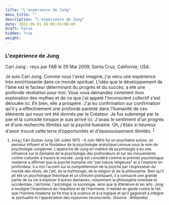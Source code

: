 ```yaml
---
title: "L'expérience de Jung"
menu_title: ""
description: "L'expérience de Jung"
date: 2022-06-01 06:00:01+00:49
draft: False
hidden: True
weight:
---
```

### L'expérience de Jung

Carl Jung - reçu par FAB le 29 Mai 2009, Santa Cruz, Californie, USA.

Je suis Carl Jung.
Comme vous l'avez imaginé, j'ai vécu une expérience très enrichissante dans ce monde spirituel. L'idée que le développement de l'âme est le facteur déterminant du progrès et du succès, a été une profonde révélation pour moi.
Vous vous demandez comment mon exploration des mythes et de ce que j'ai appelé l'inconscient collectif s'est déroulée ici.
Eh bien, elle a prospéré. J'ai eu confirmation sur confirmation qu'il y a effectivement une profonde parenté dans l'humanité de ces éléments qui nous ont été donnés par le Créateur.
Je fus submergé par la joie et la curiosité lorsque je suis arrivé ici. J'avais le sentiment d'un progrès et d'une recherche illimités sur la psyché humaine. Oh, j'étais si heureux d'avoir trouvé cette terre d'opportunités et d'épanouissement illimités.
<sup id="a1">[1](#f1)</sup>
<small>
1. <large id="f1"> xxx[↩](#a1)
Carl Gustav Jung (26 Juillet 1875 - 6 Juin 1961) fut un psychiatre suisse, un penseur influent et le fondateur de la psychologie analytique connue sous le 
nom de psychologie Jungienne. L'approche de Jung en matière de psychologie a eu une influence sur le domaine de la psychologie des profondeurs et sur les mouvements contre-culturels à travers le monde. Jung est considéré comme le premier psychologue moderne à affirmer que la psyché humaine est "par nature religieuse" et à l'explorer en profondeur. Il a mis l'accent sur la compréhension de la psyché par l'exploration du monde des rêves, de l'art, de la mythologie, de la religion et de la philosophie. Bien qu'il ait été un psychologue théorique et un clinicien pratiquant, il a consacré une grande partie de sa vie à explorer d'autres domaines, notamment la philosophie orientale et occidentale, l'alchimie, l'astrologie, la sociologie, ainsi que la littérature et les arts. Jung a souligné l'importance de l'équilibre et de l'harmonie. Il mettait en garde contre le fait que l'homme moderne se fie trop à la science et à la logique et qu'il gagnerait à intégrer la spiritualité et l'appréciation des royaumes inconscients. (Source : Wikipedia)